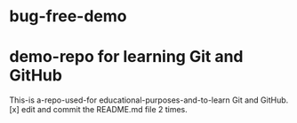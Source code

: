 # bug-free-demo
# demo-repo for learning Git and GitHub
This-is a-repo-used-for educational-purposes-and-to-learn Git and GitHub.
[x] edit and commit the README.md file 2 times.
